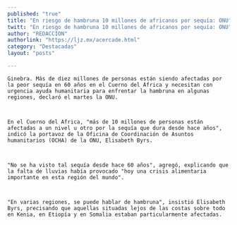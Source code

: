 ```yaml
---
published: "true"
title: "En riesgo de hambruna 10 millones de africanos por sequía: ONU"
twitt: "En riesgo de hambruna 10 millones de africanos por sequía: ONU"
author: "REDACCION"
authorlink: "https://ljz.mx/acercade.html"
category: "Destacadas"
layout: "posts"

---
```



  
    Ginebra. Más de diez millones de personas están siendo afectadas por la peor sequía en 60 años en el Cuerno del África y necesitan con urgencia ayuda humanitaria para enfrentar la hambruna en algunas regiones, declaró el martes la ONU.
  
  
  
    En el Cuerno del Africa, "más de 10 millones de personas están afectadas a un nivel u otro por la sequía que dura desde hace años", indicó la portavoz de la Oficina de Coordinación de Asuntos humanitarios (OCHA) de la ONU, Elisabeth Byrs.
  
  
  
    "No se ha visto tal sequía desde hace 60 años", agregó, explicando que la falta de lluvias había provocado "hoy una crisis alimentaria importante en esta región del mundo".
  
  
  
    "En varias regiones, se puede hablar de hambruna", insistió Elisabeth Byrs, precisando que aquellas situadas lejos de las costas sobre todo en Kenia, en Etiopía y en Somalia estaban particularmente afectadas.
  

